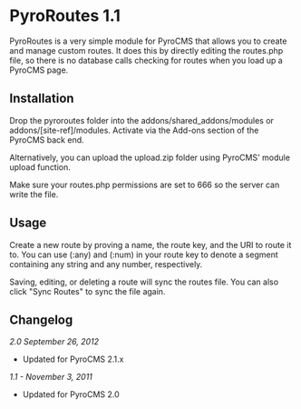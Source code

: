 # PyroRoutes 1.1

PyroRoutes is a very simple module for PyroCMS that allows you to create and manage custom routes. It does this by directly editing the routes.php file, so there is no database calls checking for routes when you load up a PyroCMS page.

## Installation

Drop the pyroroutes folder into the addons/shared\_addons/modules or addons/[site-ref]/modules. Activate via the Add-ons section of the PyroCMS back end.

Alternatively, you can upload the upload.zip folder using PyroCMS' module upload function.

Make sure your routes.php permissions are set to 666 so the server can write the file.

## Usage

Create a new route by proving a name, the route key, and the URI to route it to. You can use (:any) and (:num) in your route key to denote a segment containing any string and any number, respectively.

Saving, editing, or deleting a route will sync the routes file. You can also click "Sync Routes" to sync the file again.

## Changelog

*2.0 September 26, 2012*

- Updated for PyroCMS 2.1.x

*1.1 - November 3, 2011*

- Updated for PyroCMS 2.0